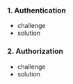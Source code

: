 ### 1. Authentication
- challenge <br>
- solution <br>

### 2. Authorization
- challenge <br>
- solution <br>
